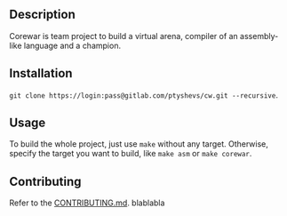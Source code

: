 ## Description

Corewar is team project to build a virtual arena, compiler of an assembly-like
language and a champion.

## Installation

`git clone https://login:pass@gitlab.com/ptyshevs/cw.git --recursive`.

## Usage

To build the whole project, just use `make` without any target. Otherwise,
specify the target you want to build, like `make asm` or `make corewar`.

## Contributing

Refer to the [CONTRIBUTING.md](CONTRIBUTING.md).
blablabla